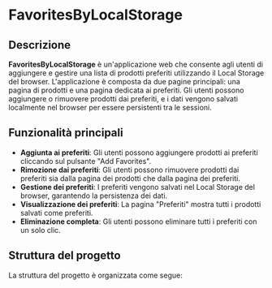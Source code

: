 # FavoritesByLocalStorage

## Descrizione
**FavoritesByLocalStorage** è un'applicazione web che consente agli utenti di aggiungere e gestire una lista di prodotti preferiti utilizzando il Local Storage del browser. L'applicazione è composta da due pagine principali: una pagina di prodotti e una pagina dedicata ai preferiti. Gli utenti possono aggiungere o rimuovere prodotti dai preferiti, e i dati vengono salvati localmente nel browser per essere persistenti tra le sessioni.

## Funzionalità principali
- **Aggiunta ai preferiti**: Gli utenti possono aggiungere prodotti ai preferiti cliccando sul pulsante "Add Favorites".
- **Rimozione dai preferiti**: Gli utenti possono rimuovere prodotti dai preferiti sia dalla pagina dei prodotti che dalla pagina dei preferiti.
- **Gestione dei preferiti**: I preferiti vengono salvati nel Local Storage del browser, garantendo la persistenza dei dati.
- **Visualizzazione dei preferiti**: La pagina "Preferiti" mostra tutti i prodotti salvati come preferiti.
- **Eliminazione completa**: Gli utenti possono eliminare tutti i preferiti con un solo clic.

## Struttura del progetto
La struttura del progetto è organizzata come segue: